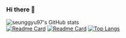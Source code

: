 ### Hi there 👋

![seunggyu97's GitHub stats](https://github-readme-stats.vercel.app/api?username=seunggyu97&show_icons=true&theme=tokyonight)   
[![Readme Card](https://github-readme-stats.vercel.app/api/pin/?username=seunggyu97&repo=Ordering&theme=cobalt)](https://github.com/seunggyu97/Ordering)
[![Readme Card](https://github-readme-stats.vercel.app/api/pin/?username=seunggyu97&repo=OrderingManager&theme=cobalt)](https://github.com/seunggyu97/OrderingManager)
[![Top Langs](https://github-readme-stats.vercel.app/api/top-langs/?username=seunggyu97&layout=compact&theme=synthwave)](https://github.com/seunggyu97?tab=repositories)
